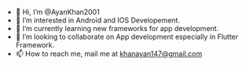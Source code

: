 - 👋 Hi, I’m @AyanKhan2001
- 👀 I’m interested in Android and IOS Developement.
- 🌱 I’m currently learning new frameworks for app development.
- 💞️ I’m looking to collaborate on App development especially in Flutter Framework.
- 📫 How to reach me, mail me at khanayan147@gmail.com 

<!---
AyanKhan2001/AyanKhan2001 is a ✨ special ✨ repository because its `README.md` (this file) appears on your GitHub profile.
You can click the Preview link to take a look at your changes.
--->
